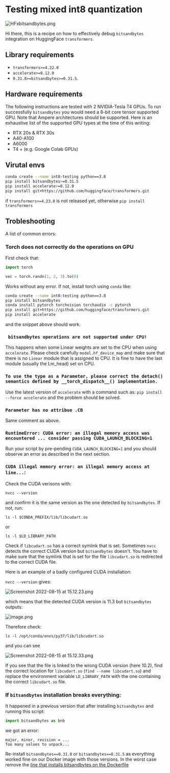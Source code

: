 # Testing mixed int8 quantization

![HFxbitsandbytes.png](https://s3.amazonaws.com/moonup/production/uploads/1660567705337-62441d1d9fdefb55a0b7d12c.png)

Hi there, this is a recipe on how to effectively debug `bitsandbytes` integration on HuggingFace `transformers`.

## Library requirements

+ `transformers>=4.22.0`
+ `accelerate>=0.12.0` 
+ `0.31.8>=bitsandbytes>=0.31.5`.
## Hardware requirements

The following instructions are tested with 2 NVIDIA-Tesla T4 GPUs. To run successfully `bitsandbytes` you would need a 8-bit core tensor supported GPU. Note that Ampere architectures should be supported. Here is an exhaustive list of the supported GPU types at the time of this writing:

- RTX 20s & RTX 30s
- A40-A100
- A6000
- T4 + (e.g. Google Colab GPUs) 

## Virutal envs

```bash
conda create --name int8-testing python==3.8
pip install bitsandbytes>=0.31.5
pip install accelerate>=0.12.0
pip install git+https://github.com/huggingface/transformers.git
```
if `transformers>=4.23.0` is not released yet, otherwise
```pip install transformers```

## Trobleshooting

A list of common errors:

### Torch does not correctly do the operations on GPU

First check that:

```py
import torch

vec = torch.randn(1, 2, 3).to(0)
```

Works without any error. If not, install torch using `conda` like:

```bash
conda create --name int8-testing python==3.8
pip install bitsandbytes
conda install pytorch torchvision torchaudio -c pytorch
pip install git+https://github.com/huggingface/transformers.git
pip install accelerate
```

and the snippet above should work.

### ` bitsandbytes operations are not supported under CPU!`

This happens when some Linear weights are set to the CPU when using `accelerate`. Please check carefully `model.hf_device_map` and make sure that there is no `Linear` module that is assigned to CPU. It is fine to have the last module (usually the Lm_head) set on CPU.

### `To use the type as a Parameter, please correct the detach() semantics defined by __torch_dispatch__() implementation.`

Use the latest version of `accelerate` with a command such as: `pip install --force accelerate` and the problem should be solved.

### `Parameter has no attribue .CB` 

Same comment as above.

### `RuntimeError: CUDA error: an illegal memory access was encountered ... consider passing CUDA_LAUNCH_BLOCKING=1`

Run your script by pre-pending `CUDA_LAUNCH_BLOCKING=1` and you should observe an error as described in the next section.

### `CUDA illegal memory error: an illegal memory access at line...`:

Check the CUDA verisons with:
```
nvcc --version
```
and confirm it is the same version as the one detected by `bitsandbytes`. If not, run:
```
ls -l $CONDA_PREFIX/lib/libcudart.so
```
or 
```
ls -l $LD_LIBRARY_PATH
```
Check if `libcudart.so` has a correct symlink that is set. Sometimes `nvcc` detects the correct CUDA version but `bitsandbytes` doesn't. You have to make sure that the symlink that is set for the file `libcudart.so` is redirected to the correct CUDA file. 

Here is an example of a badly configured CUDA installation:

`nvcc --version` gives:

![Screenshot 2022-08-15 at 15.12.23.png](https://s3.amazonaws.com/moonup/production/uploads/1660569220888-62441d1d9fdefb55a0b7d12c.png)

which means that the detected CUDA version is 11.3 but `bitsandbytes` outputs:

![image.png](https://s3.amazonaws.com/moonup/production/uploads/1660569284243-62441d1d9fdefb55a0b7d12c.png)

Therefore check:

```
ls -l /opt/conda/envs/py37/lib/libcudart.so
```

and you can see

![Screenshot 2022-08-15 at 15.12.33.png](https://s3.amazonaws.com/moonup/production/uploads/1660569176504-62441d1d9fdefb55a0b7d12c.png)

If you see that the file is linked to the wrong CUDA version (here 10.2), find the correct location for `libcudart.so` (`find --name libcudart.so`) and replace the environment variable `LD_LIBRARY_PATH` with the one containing the correct `libcudart.so` file.

### If `bitsandbytes` installation breaks everything:

It happened in a previous version that after installing `bitsandbytes` and running this script:

```py
import bitsandbytes as bnb
```

we got an error:

```
major, minor, revision = ...
Too many values to unpack...
```

Re-install `bitsandbytes==0.31.8` or `bitsandbytes==0.31.5` as everything worked fine on our Docker image with those versions. In the worst case remove the [line that installs bitsandbytes on the Dockerfile](https://github.com/huggingface/transformers/blob/d6eeb871706db0d64ab9ffd79f9545d95286b536/docker/transformers-all-latest-gpu/Dockerfile#L49)